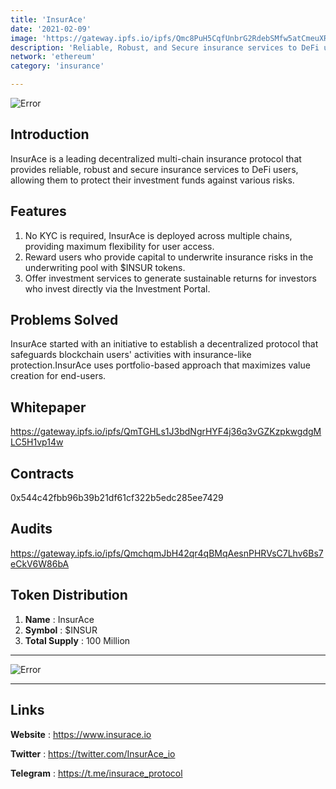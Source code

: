 ```yaml
---
title: 'InsurAce'
date: '2021-02-09'
image: 'https://gateway.ipfs.io/ipfs/Qmc8PuH5CqfUnbrG2RdebSMfw5atCmeuXRDsub5X7tq8xP'
description: 'Reliable, Robust, and Secure insurance services to DeFi users.'
network: 'ethereum'
category: 'insurance'

---
```


![Error](https://gateway.ipfs.io/ipfs/QmUBZsgoa7rUrqpg6WhEHy1qDfmNRjcAE45RVD8Wu1LDHZ)

## Introduction

InsurAce is a leading decentralized multi-chain insurance protocol that provides reliable, robust and secure insurance services to DeFi users, allowing them to protect their investment funds against various risks. 

## Features

1. No KYC is required, InsurAce is deployed across multiple chains, providing maximum flexibility for user access.
2. Reward users who provide capital to underwrite insurance risks in the underwriting pool with $INSUR tokens.
3. Offer investment services to generate sustainable returns for investors who invest directly via the Investment Portal.

## Problems Solved

InsurAce started with an initiative to establish a decentralized protocol that safeguards blockchain users' activities with insurance-like protection.InsurAce uses portfolio-based approach that maximizes value creation for end-users.


## Whitepaper

https://gateway.ipfs.io/ipfs/QmTGHLs1J3bdNgrHYF4j36q3vGZKzpkwgdgMLC5H1vp14w

## Contracts

0x544c42fbb96b39b21df61cf322b5edc285ee7429

## Audits

https://gateway.ipfs.io/ipfs/QmchqmJbH42qr4qBMqAesnPHRVsC7Lhv6Bs7eCkV6W86bA




## Token Distribution

1. **Name** : InsurAce
2. **Symbol** : $INSUR
3. **Total Supply** : 100 Million

---

![Error](https://gateway.ipfs.io/ipfs/QmQQUEUkFcmuJZvC8kTY14CaXXmFpvEigPwdbRGq6T6umR)


---

## Links

**Website** : <https://www.insurace.io>

**Twitter** : <https://twitter.com/InsurAce_io>

**Telegram** : <https://t.me/insurace_protocol>
